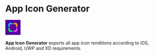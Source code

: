 # App Icon Generator
![App Icon Generator](img/icon_48.png?raw=true "Title")

**App Icon Generator** exports all app icon renditions according to iOS, Android, UWP and XD requirements.
